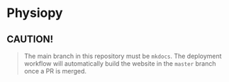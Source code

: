 # Physiopy

## CAUTION!

> The main branch in this repository must be `mkdocs`. The deployment workflow will automatically build the website in the `master` branch once a PR is merged.
